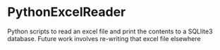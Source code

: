 # PythonExcelReader
Python scripts to read an excel file and print the contents to a SQLlite3 database.  Future work involves re-writing that excel file elsewhere
